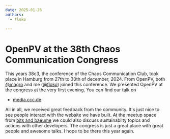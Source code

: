 ```yaml
---
date: 2025-01-26
authors:
  - floko

---
```

# OpenPV at the 38th Chaos Communication Congress
This years 38c3, the conference of the Chaos Communication Club, took place in Hamburg from 27th to 30th of december, 2024. From OpenPV, both [@magro](https://muenchen.social/@magro) and me ([@floko](https://mastodon.energy/@floko)) joined this conference. We presented OpenPV at the congress at the very first evening. You can find our talk on 

- [media.ccc.de](https://media.ccc.de/v/38c3-openpv-calculate-the-solar-potential-of-your-building)

<!-- more -->

All in all, we received great feedback from the community. It's just nice to see people interact with the website we have built. At the meetup space from [bits and baeume](https://bits-und-baeume.org/) we could also discuss sustainabilty topics and actions with other developers. The congress is just a great place with great people and awesome talks. I hope to be there this year again.